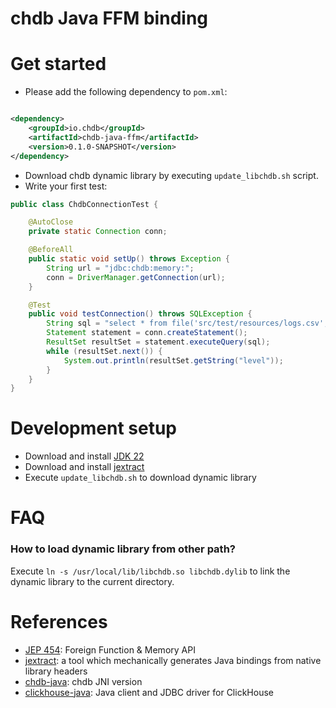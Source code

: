 chdb Java FFM binding
======================

# Get started

- Please add the following dependency to `pom.xml`:

```xml

<dependency>
    <groupId>io.chdb</groupId>
    <artifactId>chdb-java-ffm</artifactId>
    <version>0.1.0-SNAPSHOT</version>
</dependency>
```

- Download chdb dynamic library by executing `update_libchdb.sh` script.
- Write your first test:

```java
public class ChdbConnectionTest {

    @AutoClose
    private static Connection conn;

    @BeforeAll
    public static void setUp() throws Exception {
        String url = "jdbc:chdb:memory:";
        conn = DriverManager.getConnection(url);
    }

    @Test
    public void testConnection() throws SQLException {
        String sql = "select * from file('src/test/resources/logs.csv','CSV')";
        Statement statement = conn.createStatement();
        ResultSet resultSet = statement.executeQuery(sql);
        while (resultSet.next()) {
            System.out.println(resultSet.getString("level"));
        }
    }
}
```

# Development setup

- Download and install [JDK 22](https://jdk.java.net/22/)
- Download and install [jextract](https://jdk.java.net/jextract/)
- Execute `update_libchdb.sh` to download dynamic library

# FAQ

### How to load dynamic library from other path?

Execute `ln -s /usr/local/lib/libchdb.so libchdb.dylib` to link the dynamic library to the current directory.

# References

* [JEP 454](https://openjdk.org/jeps/454): Foreign Function & Memory API
* [jextract](https://jdk.java.net/jextract/): a tool which mechanically generates Java bindings from native library headers
* [chdb-java](https://github.com/chdb-io/chdb-java): chdb JNI version
* [clickhouse-java](https://github.com/ClickHouse/clickhouse-java): Java client and JDBC driver for ClickHouse